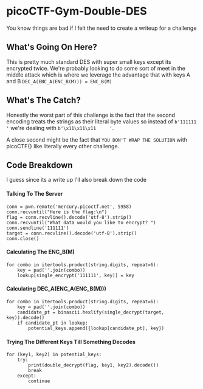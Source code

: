 # picoCTF-Gym-Double-DES
You know things are bad if I felt the need to create a writeup for a challenge

## What's Going On Here?
This is pretty much standard DES with super small keys except its encrypted twice. We're probably looking to do some sort of meet in the middle attack which is where we leverage the advantage that with keys A and B ```DEC_A(ENC_A(ENC_B(M))) = ENC_B(M)```

## What's The Catch?
Honestly the worst part of this challenge is the fact that the second encoding treats the strings as their literal byte values so instead of ```b'111111     '``` we're dealing with ```b'\x11\x11\x11     '```.
   
   
A close second might be the fact that ```YOU DON'T WRAP THE SOLUTION``` with picoCTF{} like literally every other challenge.
## Code Breakdown
I guess since its a write up I'll also break down the code
#### Talking To The Server
```
conn = pwn.remote('mercury.picoctf.net', 5958)
conn.recvuntil("Here is the flag:\n")
flag = conn.recvline().decode('utf-8').strip()
conn.recvuntil("What data would you like to encrypt? ")
conn.sendline('111111')
target = conn.recvline().decode('utf-8').strip()
conn.close()
```
#### Calculating The ENC_B(M)
```
for combo in itertools.product(string.digits, repeat=6):
    key = pad(''.join(combo))
    lookup[single_encrypt('111111', key)] = key
```
#### Calculating DEC_A(ENC_A(ENC_B(M)))
```
for combo in itertools.product(string.digits, repeat=6):
    key = pad(''.join(combo))
    candidate_pt = binascii.hexlify(single_decrypt(target, key)).decode()
    if candidate_pt in lookup:
        potential_keys.append({lookup[candidate_pt], key})
```
#### Trying The Different Keys Till Something Decodes
```
for (key1, key2) in potential_keys:
    try:
        print(double_decrypt(flag, key1, key2).decode())
        break
    except:
        continue
```

